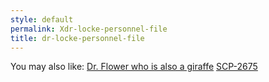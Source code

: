 ```yaml
---
style: default
permalink: Xdr-locke-personnel-file
title: dr-locke-personnel-file
---
```

You may also like:
[Dr. Flower who is also a giraffe](http://scp-wiki.net/uglyflower-author-page)
[SCP-2675](http://scp-wiki.net/scp-2675)